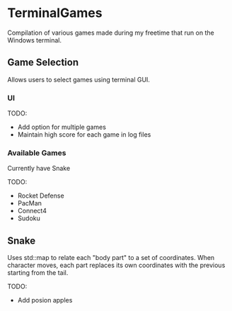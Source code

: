 # TerminalGames
Compilation of various games made during my freetime that run on the Windows terminal.

## Game Selection
Allows users to select games using terminal GUI.

### UI
TODO:
* Add option for multiple games
* Maintain high score for each game in log files
### Available Games
Currently have Snake

TODO:
* Rocket Defense
* PacMan
* Connect4
* Sudoku

## Snake
Uses std::map to relate each "body part" to a set of coordinates. When character moves, each part replaces its own coordinates with the previous starting from the tail.

TODO:
* Add posion apples
